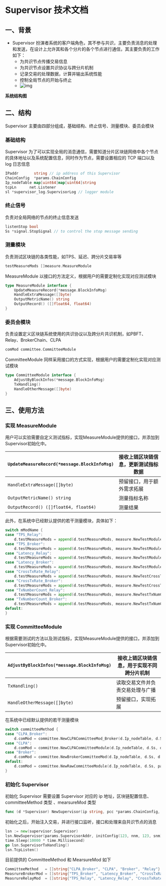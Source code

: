 # Supervisor 技术文档

## 一、背景

- Supervisor 扮演者系统的客户端角色，其不参与共识，主要负责消息的处理和发送，在设计上允许其和各个分片的各个节点进行通信，其主要负责的工作如下：
  - 为共识节点传播交易信息
  - 为共识节点设置共识协议与跨分片机制
  - 记录交易的处理数据，计算并输出系统性能
  - 控制全局节点的开始与终止
  - ![img](https://j4s9dl19cd.feishu.cn/space/api/box/stream/download/asynccode/?code=MjIxNzk3Nzg4YTk3MTNiYjU2NjQzODQ4ODgyYTY4ZGRfSnB2WVg4aGNzMDlyOG1OSjlIanFYUENsYTRWaURrR1dfVG9rZW46TXc5M2JXQlZ3b3pTZzJ4SDNZQmNrZ2ZKbk1mXzE2ODM4MTIwNzA6MTY4MzgxNTY3MF9WNA)

**系统结构图**

## 二、结构

Supervisor 主要由四部分组成，基础结构、终止信号、测量模块、委员会模块

### 基础结构

Supervisor 为了可以实现全局的消息通信，需要知道分片区块链网络中各个节点的具体地址以及系统配置信息，同时作为节点，需要设置相应的 TCP 端口以及 log 日志信息

```Go
IPaddr       string // ip address of this Supervisor
ChainConfig  *params.ChainConfig
Ip_nodeTable map[uint64]map[uint64]string
tcpLn      net.Listener
sl *supervisor_log.SupervisorLog // logger module
```

### 终止信号

负责对全局网络的节点的终止信息发送

```Go
listenStop bool
Ss *signal.StopSignal // to control the stop message sending
```

### 测量模块

负责测试区块链的各类性能，如TPS、延迟、跨分片交易率等

```Go
testMeasureMods []measure.MeasureModule
```

MeasureModule 以接口的方法定义，根据用户的需要定制化实现对应测试模块

```Go
type MeasureModule interface {
    UpdateMeasureRecord(*message.BlockInfoMsg)
    HandleExtraMessage([]byte)
    OutputMetricName() string
    OutputRecord() ([]float64, float64)
}
```

### 委员会模块

负责设置定义区块链系统使用的共识协议以及跨分片共识机制，如PBFT、Relay、BrokerChain、CLPA

```Go
comMod committee.CommitteeModule
```

CommitteeModule 同样采用接口的方式实现，根据用户的需要定制化实现对应测试模块

```Go
type CommitteeModule interface {
    AdjustByBlockInfos(*message.BlockInfoMsg)
    TxHandling()
    HandleOtherMessage([]byte)
}
```

## 三、使用方法

### 实现 MeasureModule

用户可以实验需要自定义测试指标，实现MeasureModule提供的接口，并添加到Supervisor初始化中。

| `UpdateMeasureRecord(*message.BlockInfoMsg)` | 接收上链区块链信息，更新测试指标数据 |
| -------------------------------------------- | ------------------------------------ |
| `HandleExtraMessage([]byte)`                 | 预留接口，用于额外需求拓展           |
| `OutputMetricName() string`                  | 测量指标名称                         |
| `OutputRecord() ([]float64, float64)`        | 测量结果                             |

此外，在系统中已经默认提供的若干测量模块，具体如下：

```Go
switch mModName {
case "TPS_Relay":
    d.testMeasureMods = append(d.testMeasureMods, measure.NewTestModule_avgTPS_Relay())
case "TPS_Broker":
    d.testMeasureMods = append(d.testMeasureMods, measure.NewTestModule_avgTPS_Broker())
case "Latency_Relay":
    d.testMeasureMods = append(d.testMeasureMods, measure.NewTestModule_Latency_Relay())
case "Latency_Broker":
    d.testMeasureMods = append(d.testMeasureMods, measure.NewTestModule_Latency_Broker())
case "CrossTxRate_Relay":
    d.testMeasureMods = append(d.testMeasureMods, measure.NewTestCrossTxRate_Relay())
case "CrossTxRate_Broker":
    d.testMeasureMods = append(d.testMeasureMods, measure.NewTestCrossTxRate_Broker())
case "TxNumberCount_Relay":
    d.testMeasureMods = append(d.testMeasureMods, measure.NewTestTxNumCount_Relay())
case "TxNumberCount_Broker":
    d.testMeasureMods = append(d.testMeasureMods, measure.NewTestTxNumCount_Broker())
default:
}
```

### 实现 CommitteeModule

根据需要测试的方法以及测试指标，实现MeasureModule提供的接口，并添加到Supervisor初始化中。

| `AdjustByBlockInfos(*message.BlockInfoMsg)` | 接收上链区块链信息，用于实现不同跨分片机制 |
| ------------------------------------------- | ------------------------------------------ |
| `TxHandling()`                              | 读取交易文件并负责交易处理与广播           |
| `HandleOtherMessage([]byte)`                | 预留接口，实现拓展                         |

在系统中已经默认提供的若干测量模块

```Go
switch committeeMethod {
case "CLPA_Broker":
    d.comMod = committee.NewCLPACommitteeMod_Broker(d.Ip_nodeTable, d.Ss, d.sl, params.FileInput, params.TotalDataSize, 16000, 50)
case "CLPA":
    d.comMod = committee.NewCLPACommitteeModule(d.Ip_nodeTable, d.Ss, d.sl, params.FileInput, params.TotalDataSize, 16000, 50)
case "Broker":
    d.comMod = committee.NewBrokerCommitteeMod(d.Ip_nodeTable, d.Ss, d.sl, params.FileInput, params.TotalDataSize, 16000)
default:
    d.comMod = committee.NewRawCommitteeModule(d.Ip_nodeTable, d.Ss, params.FileInput, params.TotalDataSize, 16000)
}
```

### 初始化 Supervisor 

初始化 Supervisor 需要设置 Supervisor 对应的 ip 地址，区块链配置信息、committeeMethod 类型 、mearsureMod 类型

```Go
func (d *Supervisor) NewSupervisor(ip string, pcc *params.ChainConfig, committeeMethod string, mearsureModNames ...string) 
```

初始化之后，开始注入交易，并进行接口监听，接口和处理来自共识节点的消息

```Go
lsn := new(supervisor.Supervisor)
lsn.NewSupervisor(params.SupervisorAddr, initConfig(123, nnm, 123, snm), params.CommitteeMethod[mod], measureMod...)
time.Sleep(10000 * time.Millisecond)
go lsn.SupervisorTxHandling()
lsn.TcpListen()
```

目前提供的 CommitteeMethod 和 MearsureMod 如下

```Go
CommitteeMethod   = []string{"CLPA_Broker", "CLPA", "Broker", "Relay"}
MeasrureBrokerMod = []string{"TPS_Broker", "Latency_Broker", "CrossTxRate_Broker", "TxNumberCount_Broker"}
MeasrureRelayMod  = []string{"TPS_Relay", "Latency_Relay", "CrossTxRate_Relay", "TxNumberCount_Relay"}
```
